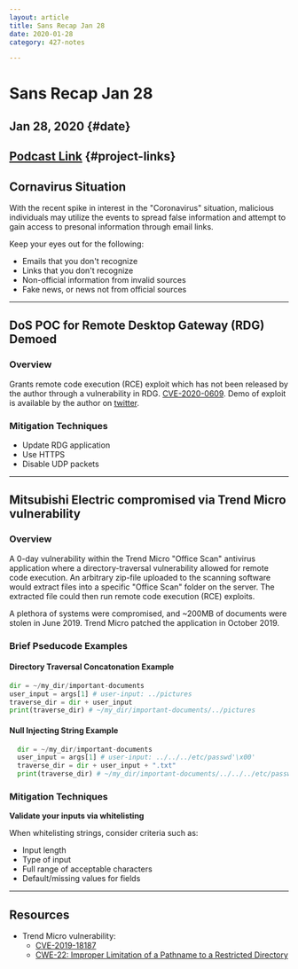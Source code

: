 ```yaml
---
layout: article
title: Sans Recap Jan 28
date: 2020-01-28
category: 427-notes

---
```

# Sans Recap Jan 28

## Jan 28, 2020 {#date}

## [Podcast Link](https://isc.sans.edu/podcastdetail.html?id=6842) {#project-links}

## Cornavirus Situation

With the recent spike in interest in the "Coronavirus" situation, malicious individuals may utilize the events to spread false information and attempt to gain access to presonal information through email links.

Keep your eyes out for the following:

* Emails that you don't recognize
* Links that you don't recognize
* Non-official information from invalid sources
* Fake news, or news not from official sources

***

## DoS POC for Remote Desktop Gateway (RDG) Demoed

### Overview

Grants remote code execution (RCE) exploit which has not been released by the author through a vulnerability in RDG. [CVE-2020-0609](https://portal.msrc.microsoft.com/en-US/security-guidance/advisory/CVE-2020-0609). Demo of exploit is available by the author on [twitter](https:/%5B/twitter.com/layle_ctf/status/1221514332049113095?s=12%5D).

### Mitigation Techniques

* Update RDG application
* Use HTTPS
* Disable UDP packets

***

## Mitsubishi Electric compromised via Trend Micro vulnerability

### Overview

A 0-day vulnerability within the Trend Micro "Office Scan" antivirus application where a directory-traversal vulnerability allowed for remote code execution. An arbitrary zip-file uploaded to the scanning software would extract files into a specific "Office Scan" folder on the server. The extracted file could then run remote code execution (RCE) exploits.

A plethora of systems were compromised, and \~200MB of documents were stolen in June 2019. Trend Micro patched the application in October 2019.

### Brief Pseducode Examples

#### Directory Traversal Concatonation Example

```python
dir = ~/my_dir/important-documents
user_input = args[1] # user-input: ../pictures
traverse_dir = dir + user_input
print(traverse_dir) # ~/my_dir/important-documents/../pictures
```

#### Null Injecting String Example

```python
  dir = ~/my_dir/important-documents
  user_input = args[1] # user-input: ../../../etc/passwd'\x00'
  traverse_dir = dir + user_input + ".txt"
  print(traverse_dir) # ~/my_dir/important-documents/../../../etc/passwd
```

### Mitigation Techniques

**Validate your inputs via whitelisting**

When whitelisting strings, consider criteria such as:

* Input length
* Type of input
* Full range of acceptable characters
* Default/missing values for fields

***

## Resources

* Trend Micro vulnerability:
  * [CVE-2019-18187](https://nvd.nist.gov/vuln/detail/CVE-2019-18187)
  * [CWE-22: Improper Limitation of a Pathname to a Restricted Directory](http://cwe.mitre.org/data/definitions/22.html)